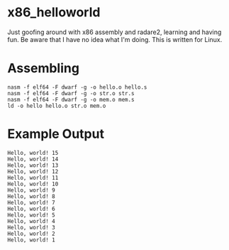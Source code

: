 # x86_helloworld
Just goofing around with x86 assembly and radare2, learning and having fun. Be aware that I have no idea what I'm doing. This is written for Linux.

# Assembling
```
nasm -f elf64 -F dwarf -g -o hello.o hello.s
nasm -f elf64 -F dwarf -g -o str.o str.s 
nasm -f elf64 -F dwarf -g -o mem.o mem.s 
ld -o hello hello.o str.o mem.o
```

# Example Output
```
Hello, world! 15
Hello, world! 14
Hello, world! 13
Hello, world! 12
Hello, world! 11
Hello, world! 10
Hello, world! 9
Hello, world! 8
Hello, world! 7
Hello, world! 6
Hello, world! 5
Hello, world! 4
Hello, world! 3
Hello, world! 2
Hello, world! 1
```
